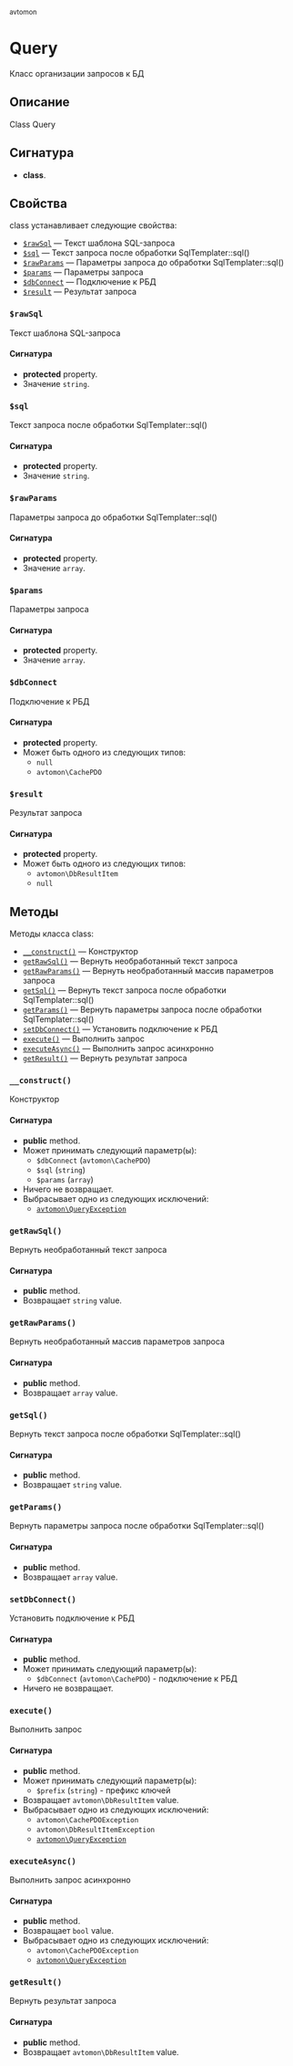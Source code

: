 <small>avtomon</small>

Query
=====

Класс организации запросов к БД

Описание
-----------

Class Query

Сигнатура
---------

- **class**.

Свойства
----------

class устанавливает следующие свойства:

- [`$rawSql`](#$rawSql) &mdash; Текст шаблона SQL-запроса
- [`$sql`](#$sql) &mdash; Текст запроса после обработки SqlTemplater::sql()
- [`$rawParams`](#$rawParams) &mdash; Параметры запроса до обработки SqlTemplater::sql()
- [`$params`](#$params) &mdash; Параметры запроса
- [`$dbConnect`](#$dbConnect) &mdash; Подключение к РБД
- [`$result`](#$result) &mdash; Результат запроса

### `$rawSql` <a name="rawSql"></a>

Текст шаблона SQL-запроса

#### Сигнатура

- **protected** property.
- Значение `string`.

### `$sql` <a name="sql"></a>

Текст запроса после обработки SqlTemplater::sql()

#### Сигнатура

- **protected** property.
- Значение `string`.

### `$rawParams` <a name="rawParams"></a>

Параметры запроса до обработки SqlTemplater::sql()

#### Сигнатура

- **protected** property.
- Значение `array`.

### `$params` <a name="params"></a>

Параметры запроса

#### Сигнатура

- **protected** property.
- Значение `array`.

### `$dbConnect` <a name="dbConnect"></a>

Подключение к РБД

#### Сигнатура

- **protected** property.
- Может быть одного из следующих типов:
    - `null`
    - `avtomon\CachePDO`

### `$result` <a name="result"></a>

Результат запроса

#### Сигнатура

- **protected** property.
- Может быть одного из следующих типов:
    - `avtomon\DbResultItem`
    - `null`

Методы
-------

Методы класса class:

- [`__construct()`](#__construct) &mdash; Конструктор
- [`getRawSql()`](#getRawSql) &mdash; Вернуть необработанный текст запроса
- [`getRawParams()`](#getRawParams) &mdash; Вернуть необработанный массив параметров запроса
- [`getSql()`](#getSql) &mdash; Вернуть текст запроса после обработки SqlTemplater::sql()
- [`getParams()`](#getParams) &mdash; Вернуть параметры запроса после обработки SqlTemplater::sql()
- [`setDbConnect()`](#setDbConnect) &mdash; Установить подключение к РБД
- [`execute()`](#execute) &mdash; Выполнить запрос
- [`executeAsync()`](#executeAsync) &mdash; Выполнить запрос асинхронно
- [`getResult()`](#getResult) &mdash; Вернуть результат запроса

### `__construct()` <a name="__construct"></a>

Конструктор

#### Сигнатура

- **public** method.
- Может принимать следующий параметр(ы):
    - `$dbConnect` (`avtomon\CachePDO`)
    - `$sql` (`string`)
    - `$params` (`array`)
- Ничего не возвращает.
- Выбрасывает одно из следующих исключений:
    - [`avtomon\QueryException`](../avtomon/QueryException.md)

### `getRawSql()` <a name="getRawSql"></a>

Вернуть необработанный текст запроса

#### Сигнатура

- **public** method.
- Возвращает `string` value.

### `getRawParams()` <a name="getRawParams"></a>

Вернуть необработанный массив параметров запроса

#### Сигнатура

- **public** method.
- Возвращает `array` value.

### `getSql()` <a name="getSql"></a>

Вернуть текст запроса после обработки SqlTemplater::sql()

#### Сигнатура

- **public** method.
- Возвращает `string` value.

### `getParams()` <a name="getParams"></a>

Вернуть параметры запроса после обработки SqlTemplater::sql()

#### Сигнатура

- **public** method.
- Возвращает `array` value.

### `setDbConnect()` <a name="setDbConnect"></a>

Установить подключение к РБД

#### Сигнатура

- **public** method.
- Может принимать следующий параметр(ы):
    - `$dbConnect` (`avtomon\CachePDO`) - подключение к РБД
- Ничего не возвращает.

### `execute()` <a name="execute"></a>

Выполнить запрос

#### Сигнатура

- **public** method.
- Может принимать следующий параметр(ы):
    - `$prefix` (`string`) - префикс ключей
- Возвращает `avtomon\DbResultItem` value.
- Выбрасывает одно из следующих исключений:
    - `avtomon\CachePDOException`
    - `avtomon\DbResultItemException`
    - [`avtomon\QueryException`](../avtomon/QueryException.md)

### `executeAsync()` <a name="executeAsync"></a>

Выполнить запрос асинхронно

#### Сигнатура

- **public** method.
- Возвращает `bool` value.
- Выбрасывает одно из следующих исключений:
    - `avtomon\CachePDOException`
    - [`avtomon\QueryException`](../avtomon/QueryException.md)

### `getResult()` <a name="getResult"></a>

Вернуть результат запроса

#### Сигнатура

- **public** method.
- Возвращает `avtomon\DbResultItem` value.

